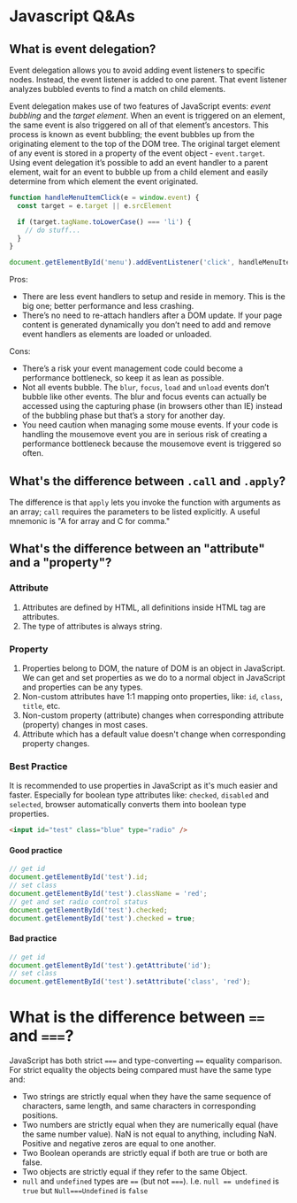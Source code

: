 # Javascript Q&As

## What is event delegation?

Event delegation allows you to avoid adding event listeners to specific nodes. Instead, the event listener is added to one parent. That event listener analyzes bubbled events to find a match on child elements.

Event delegation makes use of two features of JavaScript events: *event bubbling* and the *target element*. When an event is triggered on an element, the same event is also triggered on all of that element’s ancestors. This process is known as event bubbling; the event bubbles up from the originating element to the top of the DOM tree. The original target element of any event is stored in a property of the event object - `event.target`. Using event delegation it’s possible to add an event handler to a parent element, wait for an event to bubble up from a child element and easily determine from which element the event originated.

```js
function handleMenuItemClick(e = window.event) {
  const target = e.target || e.srcElement

  if (target.tagName.toLowerCase() === 'li') {
    // do stuff...
  }
}

document.getElementById('menu').addEventListener('click', handleMenuItemClick)
```

Pros:

- There are less event handlers to setup and reside in memory. This is the big one; better performance and less crashing.
- There’s no need to re-attach handlers after a DOM update. If your page content is generated dynamically you don’t need to add and remove event handlers as elements are loaded or unloaded.

Cons:

- There’s a risk your event management code could become a performance bottleneck, so keep it as lean as possible.
- Not all events bubble. The `blur`, `focus`, `load` and `unload` events don’t bubble like other events. The blur and focus events can actually be accessed using the capturing phase (in browsers other than IE) instead of the bubbling phase but that’s a story for another day.
- You need caution when managing some mouse events. If your code is handling the mousemove event you are in serious risk of creating a performance bottleneck because the mousemove event is triggered so often.

## What's the difference between `.call` and `.apply`?
The difference is that `apply` lets you invoke the function with arguments as an array; 
`call` requires the parameters to be listed explicitly. A useful mnemonic is "A for array and C for comma."

## What's the difference between an "attribute" and a "property"?
### Attribute
1. Attributes are defined by HTML, all definitions inside HTML tag are attributes.
2. The type of attributes is always string.

### Property
1. Properties belong to DOM, the nature of DOM is an object in JavaScript. We can get and set properties as we do to a normal object in JavaScript and properties can be any types.
2. Non-custom attributes have 1:1 mapping onto properties, like: `id`, `class`, `title`, etc.
3. Non-custom property (attribute) changes when corresponding attribute (property) changes in most cases.
4. Attribute which has a default value doesn't change when corresponding property changes.

### Best Practice

It is recommended to use properties in JavaScript as it's much easier and faster. Especially for boolean type attributes like: `checked`, `disabled` and `selected`, browser automatically converts them into boolean type properties.

```html
<input id="test" class="blue" type="radio" />
```
#### Good practice

```js
// get id
document.getElementById('test').id;
// set class
document.getElementById('test').className = 'red';
// get and set radio control status
document.getElementById('test').checked;
document.getElementById('test').checked = true;
```

#### Bad practice

```js
// get id
document.getElementById('test').getAttribute('id');
// set class
document.getElementById('test').setAttribute('class', 'red');
```

# What is the difference between `==` and `===`?
JavaScript has both strict `===` and type-converting `==` equality comparison. 
For strict equality the objects being compared must have the same type and:

* Two strings are strictly equal when they have the same sequence of characters, 
  same length, and same characters in corresponding positions.
* Two numbers are strictly equal when they are numerically equal (have the same number value). 
  NaN is not equal to anything, including NaN. Positive and negative zeros are equal to one another.
* Two Boolean operands are strictly equal if both are true or both are false.
* Two objects are strictly equal if they refer to the same Object.
* `null` and `undefined` types are `==` (but not `===`). I.e. `null == undefined` is `true` but `Null===Undefined` is `false`
